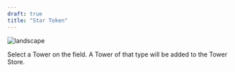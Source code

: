 ```yaml
---
draft: true
title: "Star Token"
---
```


![landscape](/images/relics/spr_relic_22.png)


Select a Tower on the field. A Tower of that type will be added to the Tower Store.
